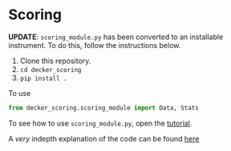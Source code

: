 # Scoring

**UPDATE**: `scoring_module.py` has been converted to an installable instrument. To do this, follow the instructions below.

1. Clone this repository.
2. `cd decker_scoring`
3. `pip install .`

To use 

```python
from decker_scoring.scoring_module import Data, Stats
```

To see how to use `scoring_module.py`, open the [tutorial](/tutorial.ipynb).

A _very_ indepth explanation of the code can be found [here](https://github.com/w-decker/GaTech_Code/blob/main/gatech_code.ipynb)
